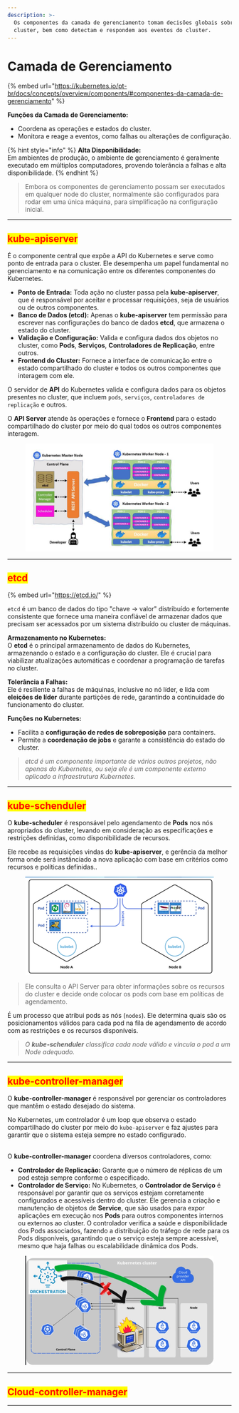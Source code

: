 ```yaml
---
description: >-
  Os componentes da camada de gerenciamento tomam decisões globais sobre o
  cluster, bem como detectam e respondem aos eventos do cluster.
---
```


# Camada de Gerenciamento

{% embed url="https://kubernetes.io/pt-br/docs/concepts/overview/components/#componentes-da-camada-de-gerenciamento" %}

**Funções da Camada de Gerenciamento:**

* Coordena as operações e estados do cluster.
* Monitora e reage a eventos, como falhas ou alterações de configuração.

{% hint style="info" %}
**Alta Disponibilidade:**\
Em ambientes de produção, o ambiente de gerenciamento é geralmente executado em múltiplos computadores, provendo tolerância a falhas e alta disponibilidade.
{% endhint %}

> Embora os componentes de gerenciamento possam ser executados em qualquer node do cluster, normalmente são configurados para rodar em uma única máquina, para simplificação na configuração inicial.

***

## <mark style="color:red;">kube-apiserver</mark>&#x20;

É o componente central que expõe a API do Kubernetes e serve como ponto de entrada para o cluster. Ele desempenha um papel fundamental no gerenciamento e na comunicação entre os diferentes componentes do Kubernetes.

* **Ponto de Entrada:** Toda ação no cluster passa pela **kube-apiserver**, que é responsável por aceitar e processar requisições, seja de usuários ou de outros componentes.
* **Banco de Dados (etcd):** Apenas o **kube-apiserver** tem permissão para escrever nas configurações do banco de dados **etcd**, que armazena o estado do cluster.
* **Validação e Configuração:** Valida e configura dados dos objetos no cluster, como **Pods**, **Serviços**, **Controladores de Replicação**, entre outros.
* **Frontend do Cluster:** Fornece a interface de comunicação entre o estado compartilhado do cluster e todos os outros componentes que interagem com ele.

O servidor de **API** do Kubernetes valida e configura dados para os objetos presentes no cluster, que incluem `pods`, `serviços`, `controladores de replicação` e outros.

O **API Server** atende às operações e fornece o **Frontend** para o estado compartilhado do cluster por meio do qual todos os outros componentes interagem.

<figure><img src="../.gitbook/assets/image (171).png" alt=""><figcaption></figcaption></figure>

***

## <mark style="color:red;">etcd</mark>&#x20;

{% embed url="https://etcd.io/" %}

`etcd` é um banco de dados do tipo "chave -> valor"  distribuído e fortemente consistente que fornece uma maneira confiável de armazenar dados que precisam ser acessados ​​por um sistema distribuído ou cluster de máquinas.&#x20;

**Armazenamento no Kubernetes:**\
O **etcd** é o principal armazenamento de dados do Kubernetes, armazenando o estado e a configuração do cluster. Ele é crucial para viabilizar atualizações automáticas e coordenar a programação de tarefas no cluster.

**Tolerância a Falhas:**\
Ele é resiliente a falhas de máquinas, inclusive no nó líder, e lida com **eleições de líder** durante partições de rede, garantindo a continuidade do funcionamento do cluster.

**Funções no Kubernetes:**

* Facilita a **configuração de redes de sobreposição** para containers.
* Permite a **coordenação de jobs** e garante a consistência do estado do cluster.

> _etcd é um componente importante de vários outros projetos, não apenas do Kubernetes, ou seja ele é um componente externo aplicado a infraestrutura Kubernetes._

***

## <mark style="color:red;">kube-schenduler</mark>&#x20;

O **kube-scheduler** é responsável pelo agendamento de **Pods** nos nós apropriados do cluster, levando em consideração as especificações e restrições definidas, como disponibilidade de recursos.

Ele recebe as requisições vindas do **kube-apiserver**, e gerência da melhor forma onde será instânciado a nova aplicação com base em critérios como recursos e políticas definidas..&#x20;

<figure><img src="../.gitbook/assets/image (136).png" alt=""><figcaption></figcaption></figure>

> Ele consulta o API Server para obter informações sobre os recursos do cluster e decide onde colocar os pods com base em políticas de agendamento.

É um processo que atribui pods as nós (`nodes`). Ele determina quais são os posicionamentos válidos para cada pod na fila de agendamento de acordo com as restrições e os recursos disponíveis.&#x20;

> _O **kube-schenduler** classifica cada node válido e vincula o pod a um Node adequado._

***

## <mark style="color:red;">kube-controller-manager</mark>&#x20;

O **kube-controller-manager** é responsável por gerenciar os controladores que mantêm o estado desejado do sistema.&#x20;

No Kubernetes, um controlador é um loop que observa o estado compartilhado do cluster por meio do `kube-apiserver` e faz ajustes para garantir que o sistema esteja sempre no estado configurado.

\
O **kube-controller-manager** coordena diversos controladores, como:

* **Controlador de Replicação:** Garante que o número de réplicas de um pod esteja sempre conforme o especificado.
* **Controlador de Serviço:** No Kubernetes, o **Controlador de Serviço** é responsável por garantir que os serviços estejam corretamente configurados e acessíveis dentro do cluster. Ele gerencia a criação e manutenção de objetos de **Service**, que são usados para expor aplicações em execução nos **Pods** para outros componentes internos ou externos ao cluster. O controlador verifica a saúde e disponibilidade dos Pods associados, fazendo a distribuição do tráfego de rede para os Pods disponíveis, garantindo que o serviço esteja sempre acessível, mesmo que haja falhas ou escalabilidade dinâmica dos Pods.

<figure><img src="../.gitbook/assets/image (135).png" alt=""><figcaption></figcaption></figure>

***

## <mark style="color:red;">Cloud-controller-manager</mark>

***
